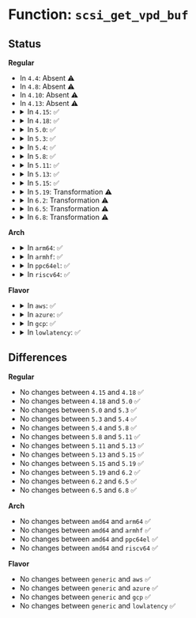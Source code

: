 # Function: <code>scsi_get_vpd_buf</code>

## Status
<b>Regular</b>
<ul>
<li>
In <code>4.4</code>: Absent ⚠️
</li>
<li>
In <code>4.8</code>: Absent ⚠️
</li>
<li>
In <code>4.10</code>: Absent ⚠️
</li>
<li>
In <code>4.13</code>: Absent ⚠️
</li>
<li>
<details>
<summary>In <code>4.15</code>: ✅</summary>

```c
struct scsi_vpd *scsi_get_vpd_buf(struct scsi_device *sdev, u8 page);
```

**Collision:** Unique Static

**Inline:** No

**Transformation:** False

**Instances:**

```
In drivers/scsi/scsi.c (ffffffff816ac2b0)
Location: drivers/scsi/scsi.c:421
Inline: False
Direct callers:
  - drivers/scsi/scsi.c:scsi_attach_vpd
  - drivers/scsi/scsi.c:scsi_update_vpd_page
```
**Symbols:**

```
ffffffff816ac2b0-ffffffff816ac34a: scsi_get_vpd_buf (STB_LOCAL)
```
</details>
</li>
<li>
<details>
<summary>In <code>4.18</code>: ✅</summary>

```c
struct scsi_vpd *scsi_get_vpd_buf(struct scsi_device *sdev, u8 page);
```

**Collision:** Unique Static

**Inline:** No

**Transformation:** False

**Instances:**

```
In drivers/scsi/scsi.c (ffffffff816e87e0)
Location: drivers/scsi/scsi.c:421
Inline: False
Direct callers:
  - drivers/scsi/scsi.c:scsi_attach_vpd
  - drivers/scsi/scsi.c:scsi_update_vpd_page
```
**Symbols:**

```
ffffffff816e87e0-ffffffff816e887a: scsi_get_vpd_buf (STB_LOCAL)
```
</details>
</li>
<li>
<details>
<summary>In <code>5.0</code>: ✅</summary>

```c
struct scsi_vpd *scsi_get_vpd_buf(struct scsi_device *sdev, u8 page);
```

**Collision:** Unique Static

**Inline:** No

**Transformation:** False

**Instances:**

```
In drivers/scsi/scsi.c (ffffffff8170c2e0)
Location: drivers/scsi/scsi.c:421
Inline: False
Direct callers:
  - drivers/scsi/scsi.c:scsi_attach_vpd
  - drivers/scsi/scsi.c:scsi_update_vpd_page
```
**Symbols:**

```
ffffffff8170c2e0-ffffffff8170c37a: scsi_get_vpd_buf (STB_LOCAL)
```
</details>
</li>
<li>
<details>
<summary>In <code>5.3</code>: ✅</summary>

```c
struct scsi_vpd *scsi_get_vpd_buf(struct scsi_device *sdev, u8 page);
```

**Collision:** Unique Static

**Inline:** No

**Transformation:** False

**Instances:**

```
In drivers/scsi/scsi.c (ffffffff81747a10)
Location: drivers/scsi/scsi.c:401
Inline: False
Direct callers:
  - drivers/scsi/scsi.c:scsi_attach_vpd
  - drivers/scsi/scsi.c:scsi_update_vpd_page
```
**Symbols:**

```
ffffffff81747a10-ffffffff81747a9e: scsi_get_vpd_buf (STB_LOCAL)
```
</details>
</li>
<li>
<details>
<summary>In <code>5.4</code>: ✅</summary>

```c
struct scsi_vpd *scsi_get_vpd_buf(struct scsi_device *sdev, u8 page);
```

**Collision:** Unique Static

**Inline:** No

**Transformation:** False

**Instances:**

```
In drivers/scsi/scsi.c (ffffffff8176bb60)
Location: drivers/scsi/scsi.c:401
Inline: False
Direct callers:
  - drivers/scsi/scsi.c:scsi_attach_vpd
  - drivers/scsi/scsi.c:scsi_update_vpd_page
```
**Symbols:**

```
ffffffff8176bb60-ffffffff8176bbee: scsi_get_vpd_buf (STB_LOCAL)
```
</details>
</li>
<li>
<details>
<summary>In <code>5.8</code>: ✅</summary>

```c
struct scsi_vpd *scsi_get_vpd_buf(struct scsi_device *sdev, u8 page);
```

**Collision:** Unique Static

**Inline:** No

**Transformation:** False

**Instances:**

```
In drivers/scsi/scsi.c (ffffffff8182de30)
Location: drivers/scsi/scsi.c:387
Inline: False
Direct callers:
  - drivers/scsi/scsi.c:scsi_attach_vpd
  - drivers/scsi/scsi.c:scsi_attach_vpd
  - drivers/scsi/scsi.c:scsi_attach_vpd
  - drivers/scsi/scsi.c:scsi_attach_vpd
  - drivers/scsi/scsi.c:scsi_attach_vpd
```
**Symbols:**

```
ffffffff8182de30-ffffffff8182debe: scsi_get_vpd_buf (STB_LOCAL)
```
</details>
</li>
<li>
<details>
<summary>In <code>5.11</code>: ✅</summary>

```c
struct scsi_vpd *scsi_get_vpd_buf(struct scsi_device *sdev, u8 page);
```

**Collision:** Unique Static

**Inline:** No

**Transformation:** False

**Instances:**

```
In drivers/scsi/scsi.c (ffffffff8183ee70)
Location: drivers/scsi/scsi.c:387
Inline: False
Direct callers:
  - drivers/scsi/scsi.c:scsi_attach_vpd
  - drivers/scsi/scsi.c:scsi_attach_vpd
  - drivers/scsi/scsi.c:scsi_attach_vpd
  - drivers/scsi/scsi.c:scsi_attach_vpd
  - drivers/scsi/scsi.c:scsi_attach_vpd
```
**Symbols:**

```
ffffffff8183ee70-ffffffff8183eefe: scsi_get_vpd_buf (STB_LOCAL)
```
</details>
</li>
<li>
<details>
<summary>In <code>5.13</code>: ✅</summary>

```c
struct scsi_vpd *scsi_get_vpd_buf(struct scsi_device *sdev, u8 page);
```

**Collision:** Unique Static

**Inline:** No

**Transformation:** False

**Instances:**

```
In drivers/scsi/scsi.c (ffffffff81822080)
Location: drivers/scsi/scsi.c:400
Inline: False
Direct callers:
  - drivers/scsi/scsi.c:scsi_attach_vpd
  - drivers/scsi/scsi.c:scsi_attach_vpd
  - drivers/scsi/scsi.c:scsi_attach_vpd
  - drivers/scsi/scsi.c:scsi_attach_vpd
  - drivers/scsi/scsi.c:scsi_attach_vpd
```
**Symbols:**

```
ffffffff81822080-ffffffff8182210e: scsi_get_vpd_buf (STB_LOCAL)
```
</details>
</li>
<li>
<details>
<summary>In <code>5.15</code>: ✅</summary>

```c
struct scsi_vpd *scsi_get_vpd_buf(struct scsi_device *sdev, u8 page);
```

**Collision:** Unique Static

**Inline:** No

**Transformation:** False

**Instances:**

```
In drivers/scsi/scsi.c (ffffffff818ac9c0)
Location: drivers/scsi/scsi.c:393
Inline: False
Direct callers:
  - drivers/scsi/scsi.c:scsi_attach_vpd
  - drivers/scsi/scsi.c:scsi_attach_vpd
  - drivers/scsi/scsi.c:scsi_attach_vpd
  - drivers/scsi/scsi.c:scsi_attach_vpd
  - drivers/scsi/scsi.c:scsi_attach_vpd
```
**Symbols:**

```
ffffffff818ac9c0-ffffffff818aca4e: scsi_get_vpd_buf (STB_LOCAL)
```
</details>
</li>
<li>
<details>
<summary>In <code>5.19</code>: Transformation ⚠️</summary>

```c
struct scsi_vpd *scsi_get_vpd_buf(struct scsi_device *sdev, u8 page);
```

**Collision:** Unique Static

**Inline:** No

**Transformation:** True

**Instances:**

```
In drivers/scsi/scsi.c (0)
Location: drivers/scsi/scsi.c:400
Inline: False
Direct callers:
  - drivers/scsi/scsi.c:scsi_attach_vpd
  - drivers/scsi/scsi.c:scsi_attach_vpd
  - drivers/scsi/scsi.c:scsi_attach_vpd
  - drivers/scsi/scsi.c:scsi_attach_vpd
  - drivers/scsi/scsi.c:scsi_attach_vpd
  - drivers/scsi/scsi.c:scsi_attach_vpd
  - drivers/scsi/scsi.c:scsi_attach_vpd
  - drivers/scsi/scsi.c:scsi_attach_vpd
```
**Symbols:**

```
ffffffff819f7fe0-ffffffff819f809e: scsi_get_vpd_buf (STB_LOCAL)
ffffffff81ed4d14-ffffffff81ed4d5e: scsi_get_vpd_buf.cold (STB_LOCAL)
```
</details>
</li>
<li>
<details>
<summary>In <code>6.2</code>: Transformation ⚠️</summary>

```c
struct scsi_vpd *scsi_get_vpd_buf(struct scsi_device *sdev, u8 page);
```

**Collision:** Unique Static

**Inline:** No

**Transformation:** True

**Instances:**

```
In drivers/scsi/scsi.c (0)
Location: drivers/scsi/scsi.c:400
Inline: False
Direct callers:
  - drivers/scsi/scsi.c:scsi_attach_vpd
  - drivers/scsi/scsi.c:scsi_attach_vpd
  - drivers/scsi/scsi.c:scsi_attach_vpd
  - drivers/scsi/scsi.c:scsi_attach_vpd
  - drivers/scsi/scsi.c:scsi_attach_vpd
  - drivers/scsi/scsi.c:scsi_attach_vpd
  - drivers/scsi/scsi.c:scsi_attach_vpd
  - drivers/scsi/scsi.c:scsi_attach_vpd
```
**Symbols:**

```
ffffffff81b75950-ffffffff81b75a3f: scsi_get_vpd_buf (STB_LOCAL)
ffffffff8209b9f3-ffffffff8209ba0e: scsi_get_vpd_buf.cold (STB_LOCAL)
```
</details>
</li>
<li>
<details>
<summary>In <code>6.5</code>: Transformation ⚠️</summary>

```c
struct scsi_vpd *scsi_get_vpd_buf(struct scsi_device *sdev, u8 page);
```

**Collision:** Unique Static

**Inline:** No

**Transformation:** True

**Instances:**

```
In drivers/scsi/scsi.c (0)
Location: drivers/scsi/scsi.c:410
Inline: False
Direct callers:
  - drivers/scsi/scsi.c:scsi_attach_vpd
  - drivers/scsi/scsi.c:scsi_attach_vpd
  - drivers/scsi/scsi.c:scsi_attach_vpd
  - drivers/scsi/scsi.c:scsi_attach_vpd
  - drivers/scsi/scsi.c:scsi_attach_vpd
  - drivers/scsi/scsi.c:scsi_attach_vpd
  - drivers/scsi/scsi.c:scsi_attach_vpd
  - drivers/scsi/scsi.c:scsi_attach_vpd
```
**Symbols:**

```
ffffffff81bc9280-ffffffff81bc936f: scsi_get_vpd_buf (STB_LOCAL)
ffffffff8211c88a-ffffffff8211c8a5: scsi_get_vpd_buf.cold (STB_LOCAL)
```
</details>
</li>
<li>
<details>
<summary>In <code>6.8</code>: Transformation ⚠️</summary>

```c
struct scsi_vpd *scsi_get_vpd_buf(struct scsi_device *sdev, u8 page);
```

**Collision:** Unique Static

**Inline:** No

**Transformation:** True

**Instances:**

```
In drivers/scsi/scsi.c (0)
Location: drivers/scsi/scsi.c:428
Inline: False
Direct callers:
  - drivers/scsi/scsi.c:scsi_attach_vpd
  - drivers/scsi/scsi.c:scsi_attach_vpd
  - drivers/scsi/scsi.c:scsi_attach_vpd
  - drivers/scsi/scsi.c:scsi_attach_vpd
  - drivers/scsi/scsi.c:scsi_attach_vpd
  - drivers/scsi/scsi.c:scsi_attach_vpd
  - drivers/scsi/scsi.c:scsi_attach_vpd
  - drivers/scsi/scsi.c:scsi_attach_vpd
```
**Symbols:**

```
ffffffff81c1d6b0-ffffffff81c1d79f: scsi_get_vpd_buf (STB_LOCAL)
ffffffff821fa719-ffffffff821fa734: scsi_get_vpd_buf.cold (STB_LOCAL)
```
</details>
</li>
</ul>
<b>Arch</b>
<ul>
<li>
<details>
<summary>In <code>arm64</code>: ✅</summary>

```c
struct scsi_vpd *scsi_get_vpd_buf(struct scsi_device *sdev, u8 page);
```

**Collision:** Unique Static

**Inline:** No

**Transformation:** False

**Instances:**

```
In drivers/scsi/scsi.c (ffff80001096db08)
Location: drivers/scsi/scsi.c:401
Inline: False
Direct callers:
  - drivers/scsi/scsi.c:scsi_attach_vpd
  - drivers/scsi/scsi.c:scsi_update_vpd_page
```
**Symbols:**

```
ffff80001096db08-ffff80001096dbac: scsi_get_vpd_buf (STB_LOCAL)
```
</details>
</li>
<li>
<details>
<summary>In <code>armhf</code>: ✅</summary>

```c
struct scsi_vpd *scsi_get_vpd_buf(struct scsi_device *sdev, u8 page);
```

**Collision:** Unique Static

**Inline:** No

**Transformation:** False

**Instances:**

```
In drivers/scsi/scsi.c (c0a43584)
Location: drivers/scsi/scsi.c:401
Inline: False
Direct callers:
  - drivers/scsi/scsi.c:scsi_attach_vpd
  - drivers/scsi/scsi.c:scsi_update_vpd_page
```
**Symbols:**

```
c0a43584-c0a4360c: scsi_get_vpd_buf (STB_LOCAL)
```
</details>
</li>
<li>
<details>
<summary>In <code>ppc64el</code>: ✅</summary>

```c
struct scsi_vpd *scsi_get_vpd_buf(struct scsi_device *sdev, u8 page);
```

**Collision:** Unique Static

**Inline:** No

**Transformation:** False

**Instances:**

```
In drivers/scsi/scsi.c (c000000000a26e80)
Location: drivers/scsi/scsi.c:401
Inline: False
Direct callers:
  - drivers/scsi/scsi.c:scsi_attach_vpd
  - drivers/scsi/scsi.c:scsi_update_vpd_page
```
**Symbols:**

```
c000000000a26e80-c000000000a26f78: scsi_get_vpd_buf (STB_LOCAL)
```
</details>
</li>
<li>
<details>
<summary>In <code>riscv64</code>: ✅</summary>

```c
struct scsi_vpd *scsi_get_vpd_buf(struct scsi_device *sdev, u8 page);
```

**Collision:** Unique Static

**Inline:** No

**Transformation:** False

**Instances:**

```
In drivers/scsi/scsi.c (ffffffe0005d83d2)
Location: drivers/scsi/scsi.c:401
Inline: False
Direct callers:
  - drivers/scsi/scsi.c:scsi_attach_vpd
  - drivers/scsi/scsi.c:scsi_update_vpd_page
```
**Symbols:**

```
ffffffe0005d83d2-ffffffe0005d8462: scsi_get_vpd_buf (STB_LOCAL)
```
</details>
</li>
</ul>
<b>Flavor</b>
<ul>
<li>
<details>
<summary>In <code>aws</code>: ✅</summary>

```c
struct scsi_vpd *scsi_get_vpd_buf(struct scsi_device *sdev, u8 page);
```

**Collision:** Unique Static

**Inline:** No

**Transformation:** False

**Instances:**

```
In drivers/scsi/scsi.c (ffffffff81720250)
Location: drivers/scsi/scsi.c:401
Inline: False
Direct callers:
  - drivers/scsi/scsi.c:scsi_attach_vpd
  - drivers/scsi/scsi.c:scsi_update_vpd_page
```
**Symbols:**

```
ffffffff81720250-ffffffff817202de: scsi_get_vpd_buf (STB_LOCAL)
```
</details>
</li>
<li>
<details>
<summary>In <code>azure</code>: ✅</summary>

```c
struct scsi_vpd *scsi_get_vpd_buf(struct scsi_device *sdev, u8 page);
```

**Collision:** Unique Static

**Inline:** No

**Transformation:** False

**Instances:**

```
In drivers/scsi/scsi.c (ffffffff816f9680)
Location: drivers/scsi/scsi.c:401
Inline: False
Direct callers:
  - drivers/scsi/scsi.c:scsi_attach_vpd
  - drivers/scsi/scsi.c:scsi_update_vpd_page
```
**Symbols:**

```
ffffffff816f9680-ffffffff816f970e: scsi_get_vpd_buf (STB_LOCAL)
```
</details>
</li>
<li>
<details>
<summary>In <code>gcp</code>: ✅</summary>

```c
struct scsi_vpd *scsi_get_vpd_buf(struct scsi_device *sdev, u8 page);
```

**Collision:** Unique Static

**Inline:** No

**Transformation:** False

**Instances:**

```
In drivers/scsi/scsi.c (ffffffff8175f020)
Location: drivers/scsi/scsi.c:401
Inline: False
Direct callers:
  - drivers/scsi/scsi.c:scsi_attach_vpd
  - drivers/scsi/scsi.c:scsi_update_vpd_page
```
**Symbols:**

```
ffffffff8175f020-ffffffff8175f0ae: scsi_get_vpd_buf (STB_LOCAL)
```
</details>
</li>
<li>
<details>
<summary>In <code>lowlatency</code>: ✅</summary>

```c
struct scsi_vpd *scsi_get_vpd_buf(struct scsi_device *sdev, u8 page);
```

**Collision:** Unique Static

**Inline:** No

**Transformation:** False

**Instances:**

```
In drivers/scsi/scsi.c (ffffffff8177a680)
Location: drivers/scsi/scsi.c:401
Inline: False
Direct callers:
  - drivers/scsi/scsi.c:scsi_attach_vpd
  - drivers/scsi/scsi.c:scsi_update_vpd_page
```
**Symbols:**

```
ffffffff8177a680-ffffffff8177a70e: scsi_get_vpd_buf (STB_LOCAL)
```
</details>
</li>
</ul>

## Differences
<b>Regular</b>
<ul>
<li>
No changes between <code>4.15</code> and <code>4.18</code> ✅
</li>
<li>
No changes between <code>4.18</code> and <code>5.0</code> ✅
</li>
<li>
No changes between <code>5.0</code> and <code>5.3</code> ✅
</li>
<li>
No changes between <code>5.3</code> and <code>5.4</code> ✅
</li>
<li>
No changes between <code>5.4</code> and <code>5.8</code> ✅
</li>
<li>
No changes between <code>5.8</code> and <code>5.11</code> ✅
</li>
<li>
No changes between <code>5.11</code> and <code>5.13</code> ✅
</li>
<li>
No changes between <code>5.13</code> and <code>5.15</code> ✅
</li>
<li>
No changes between <code>5.15</code> and <code>5.19</code> ✅
</li>
<li>
No changes between <code>5.19</code> and <code>6.2</code> ✅
</li>
<li>
No changes between <code>6.2</code> and <code>6.5</code> ✅
</li>
<li>
No changes between <code>6.5</code> and <code>6.8</code> ✅
</li>
</ul>
<b>Arch</b>
<ul>
<li>
No changes between <code>amd64</code> and <code>arm64</code> ✅
</li>
<li>
No changes between <code>amd64</code> and <code>armhf</code> ✅
</li>
<li>
No changes between <code>amd64</code> and <code>ppc64el</code> ✅
</li>
<li>
No changes between <code>amd64</code> and <code>riscv64</code> ✅
</li>
</ul>
<b>Flavor</b>
<ul>
<li>
No changes between <code>generic</code> and <code>aws</code> ✅
</li>
<li>
No changes between <code>generic</code> and <code>azure</code> ✅
</li>
<li>
No changes between <code>generic</code> and <code>gcp</code> ✅
</li>
<li>
No changes between <code>generic</code> and <code>lowlatency</code> ✅
</li>
</ul>

